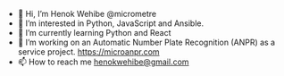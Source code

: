 - 👋 Hi, I’m Henok Wehibe @micrometre
- 👀 I’m interested in Python, JavaScript and Ansible.
- 🌱 I’m currently learning Python and React
- 💞️ I’m working on an Automatic Number Plate Recognition (ANPR) as a service project. https://microanpr.com
- 📫 How to reach me henokwehibe@gmail.com

<!---
micrometre/micrometre is a ✨ special ✨ repository because its `README.md` (this file) appears on your GitHub profile.
You can click the Preview link to take a look at your changes.
--->
